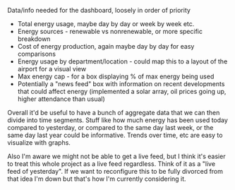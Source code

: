 Data/info needed for the dashboard, loosely in order of priority
* Total energy usage, maybe day by day or week by week etc.
* Energy sources - renewable vs nonrenewable, or more specific breakdown
* Cost of energy production, again maybe day by day for easy comparisons
* Energy usage by department/location - could map this to a layout of the airport for a visual view
* Max energy cap - for a box displaying % of max energy being used
* Potentially a "news feed" box with information on recent developments that could affect energy (implemented a solar array, oil prices going up, higher attendance than usual)


Overall it'd be useful to have a bunch of aggregate data that we can then divide into time segments. Stuff like how much energy has been used today compared to yesterday, or compared to the same day last week, or the same day last year could be informative. Trends over time, etc are easy to visualize with graphs.

Also I'm aware we might not be able to get a live feed, but I think it's easier to treat this whole project as a live feed regardless. Think of it as a "live feed of yesterday". If we want to reconfigure this to be fully divorced from that idea I'm down but that's how I'm currently considering it.